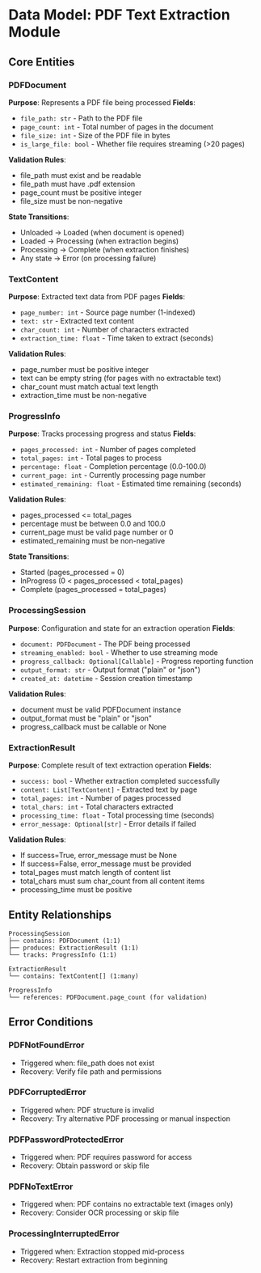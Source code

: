 # Data Model: PDF Text Extraction Module

## Core Entities

### PDFDocument
**Purpose**: Represents a PDF file being processed
**Fields**:
- `file_path: str` - Path to the PDF file
- `page_count: int` - Total number of pages in the document
- `file_size: int` - Size of the PDF file in bytes
- `is_large_file: bool` - Whether file requires streaming (>20 pages)

**Validation Rules**:
- file_path must exist and be readable
- file_path must have .pdf extension
- page_count must be positive integer
- file_size must be non-negative

**State Transitions**:
- Unloaded → Loaded (when document is opened)
- Loaded → Processing (when extraction begins)
- Processing → Complete (when extraction finishes)
- Any state → Error (on processing failure)

### TextContent
**Purpose**: Extracted text data from PDF pages
**Fields**:
- `page_number: int` - Source page number (1-indexed)
- `text: str` - Extracted text content
- `char_count: int` - Number of characters extracted
- `extraction_time: float` - Time taken to extract (seconds)

**Validation Rules**:
- page_number must be positive integer
- text can be empty string (for pages with no extractable text)
- char_count must match actual text length
- extraction_time must be non-negative

### ProgressInfo
**Purpose**: Tracks processing progress and status
**Fields**:
- `pages_processed: int` - Number of pages completed
- `total_pages: int` - Total pages to process
- `percentage: float` - Completion percentage (0.0-100.0)
- `current_page: int` - Currently processing page number
- `estimated_remaining: float` - Estimated time remaining (seconds)

**Validation Rules**:
- pages_processed <= total_pages
- percentage must be between 0.0 and 100.0
- current_page must be valid page number or 0
- estimated_remaining must be non-negative

**State Transitions**:
- Started (pages_processed = 0)
- InProgress (0 < pages_processed < total_pages)
- Complete (pages_processed = total_pages)

### ProcessingSession
**Purpose**: Configuration and state for an extraction operation
**Fields**:
- `document: PDFDocument` - The PDF being processed
- `streaming_enabled: bool` - Whether to use streaming mode
- `progress_callback: Optional[Callable]` - Progress reporting function
- `output_format: str` - Output format ("plain" or "json")
- `created_at: datetime` - Session creation timestamp

**Validation Rules**:
- document must be valid PDFDocument instance
- output_format must be "plain" or "json"
- progress_callback must be callable or None

### ExtractionResult
**Purpose**: Complete result of text extraction operation
**Fields**:
- `success: bool` - Whether extraction completed successfully
- `content: List[TextContent]` - Extracted text by page
- `total_pages: int` - Number of pages processed
- `total_chars: int` - Total characters extracted
- `processing_time: float` - Total processing time (seconds)
- `error_message: Optional[str]` - Error details if failed

**Validation Rules**:
- If success=True, error_message must be None
- If success=False, error_message must be provided
- total_pages must match length of content list
- total_chars must sum char_count from all content items
- processing_time must be positive

## Entity Relationships

```
ProcessingSession
├── contains: PDFDocument (1:1)
├── produces: ExtractionResult (1:1)
└── tracks: ProgressInfo (1:1)

ExtractionResult
└── contains: TextContent[] (1:many)

ProgressInfo
└── references: PDFDocument.page_count (for validation)
```

## Error Conditions

### PDFNotFoundError
- Triggered when: file_path does not exist
- Recovery: Verify file path and permissions

### PDFCorruptedError
- Triggered when: PDF structure is invalid
- Recovery: Try alternative PDF processing or manual inspection

### PDFPasswordProtectedError
- Triggered when: PDF requires password for access
- Recovery: Obtain password or skip file

### PDFNoTextError
- Triggered when: PDF contains no extractable text (images only)
- Recovery: Consider OCR processing or skip file

### ProcessingInterruptedError
- Triggered when: Extraction stopped mid-process
- Recovery: Restart extraction from beginning
